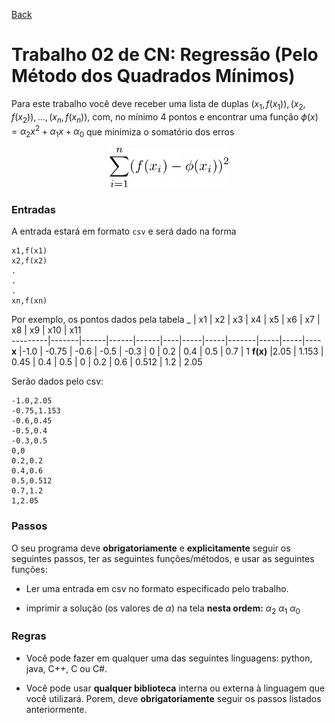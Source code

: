 [Back](../../../)

# Trabalho 02 de CN: Regressão (Pelo Método dos Quadrados Mínimos)

Para este trabalho você deve receber uma lista de duplas $(x_1, f(x_1)), (x_2, f(x_2)), ..., (x_n, f(x_n))$, com, no mínimo 4 pontos e encontrar uma função $\phi(x) = \alpha_2x^2 + \alpha_1x + \alpha_0$ que minimiza o somatório dos erros

<center><img src="equation.png" width="190"></center>

### Entradas

A entrada estará em formato `csv` e será dado na forma

```
x1,f(x1)
x2,f(x2)
.
.
.
xn,f(xn)
```

Por exemplo, os pontos dados pela tabela
\_ | x1 | x2 | x3 | x4 | x5 | x6 | x7 | x8 | x9 | x10 | x11  
---------|-------|------|------|------|----|-----|-----|-------|-----|-----|----
**x** |-1.0 | -0.75 | -0.6 | -0.5 | -0.3 | 0 | 0.2 | 0.4 | 0.5 | 0.7 | 1
**f(x)** |2.05 | 1.153 | 0.45 | 0.4 | 0.5 | 0 | 0.2 | 0.6 | 0.512 | 1.2 | 2.05

Serão dados pelo csv:

```
-1.0,2.05
-0.75,1.153
-0.6,0.45
-0.5,0.4
-0.3,0.5
0,0
0.2,0.2
0.4,0.6
0.5,0.512
0.7,1.2
1,2.05
```

### Passos

O seu programa deve **obrigatoriamente** e **explicitamente** seguir os seguintes passos, ter as seguintes funções/métodos, e usar as seguintes funções:

- Ler uma entrada em csv no formato especificado pelo trabalho.

- imprimir a solução (os valores de $\alpha$) na tela **nesta ordem:** $\alpha_2$ $\alpha_1$ $\alpha_0$

### Regras

- Você pode fazer em qualquer uma das seguintes linguagens: python, java, C++, C ou C#.

- Você pode usar **qualquer biblioteca** interna ou externa à linguagem que você utilizará. Porem, deve **obrigatoriamente** seguir os passos listados anteriormente.
